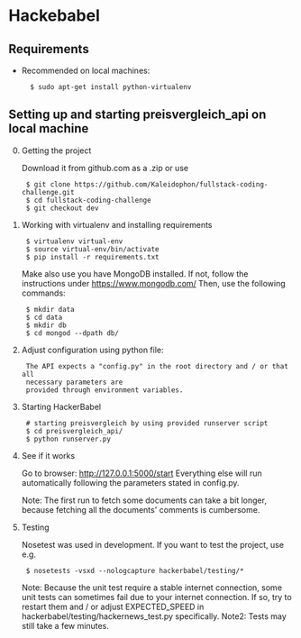 # Hackebabel

## Requirements
* Recommended on local machines:

		$ sudo apt-get install python-virtualenv

## Setting up and starting preisvergleich_api on local machine
0. Getting the project

	Download it from github.com as a .zip or use
	
		$ git clone https://github.com/Kaleidophon/fullstack-coding-challenge.git 
		$ cd fullstack-coding-challenge
		$ git checkout dev

1. Working with virtualenv and installing requirements

        $ virtualenv virtual-env
        $ source virtual-env/bin/activate
        $ pip install -r requirements.txt

	Make also use you have MongoDB installed. If not, follow the instructions
	under https://www.mongodb.com/
	Then, use the following commands:

		$ mkdir data
		$ cd data
		$ mkdir db
		$ cd mongod --dpath db/

2. Adjust configuration using python file:

		The API expects a "config.py" in the root directory and / or that all
		necessary parameters are
		provided through environment variables.

3. Starting HackerBabel

        # starting preisvergleich by using provided runserver script
        $ cd preisvergleich_api/
        $ python runserver.py

4. See if it works

	Go to browser: http://127.0.0.1:5000/start
	Everything else will run automatically following the parameters stated in
	config.py.

	Note: The first run to fetch some documents can take a bit longer, because
	fetching all the documents' comments is cumbersome.

5. Testing

	Nosetest was used in development. If you want to test the project, use e.g.
	
		$ nosetests -vsxd --nologcapture hackerbabel/testing/*
		
	Note: Because the unit test require a stable internet connection, some unit tests
	can sometimes fail due to your internet connection. If so, try to restart them
	and / or adjust EXPECTED_SPEED in hackerbabel/testing/hackernews_test.py
	specifically.
	Note2: Tests may still take a few minutes.

